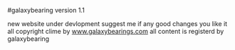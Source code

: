 #galaxybearing version 1.1

new website under devlopment 
suggest me if any good changes you like it
all copyright clime by www.galaxybearings.com
all content is registerd by galaxybearing

